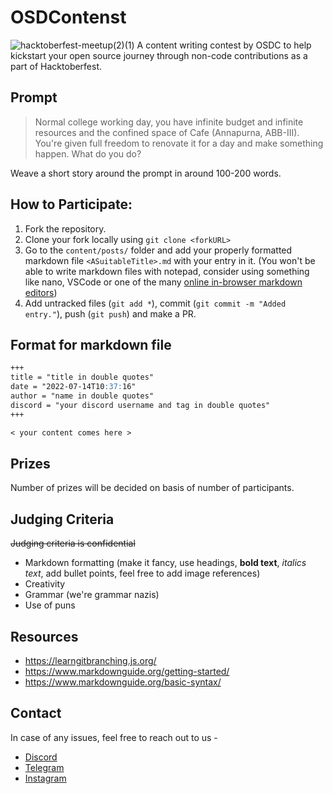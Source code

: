 # OSDContenst
![hacktoberfest-meetup(2)(1)](https://user-images.githubusercontent.com/37214399/195259013-eb50cf1a-3e90-4566-9313-1821df0d37a7.png)
A content writing contest by OSDC to help kickstart your open source journey through non-code contributions as a part of Hacktoberfest.

## Prompt
> Normal college working day, you have infinite budget and infinite resources and the confined space of Cafe (Annapurna, ABB-III). You're given full freedom to renovate it for a day and make something happen. What do you do?

Weave a short story around the prompt in around 100-200 words.

## How to Participate:
1) Fork the repository.
2) Clone your fork locally using `git clone <forkURL>`
3) Go to the `content/posts/` folder and add your properly formatted markdown file `<ASuitableTitle>.md` with your entry in it.
(You won't be able to write markdown files with notepad, consider using something like nano, VSCode or one of the many [online in-browser markdown editors](https://www.google.com/search?q=markdown+file+editor+online))
4) Add untracked files (`git add *`), commit (`git commit -m "Added entry."`), push (`git push`) and make a PR.

## Format for markdown file
```md
+++
title = "title in double quotes"
date = "2022-07-14T10:37:16"
author = "name in double quotes"
discord = "your discord username and tag in double quotes"
+++

< your content comes here >
```

## Prizes
Number of prizes will be decided on basis of number of participants.

## Judging Criteria
~~Judging criteria is confidential~~
* Markdown formatting (make it fancy, use headings, **bold text**, *italics text*, add bullet points, feel free to add image references)
* Creativity
* Grammar (we're grammar nazis)
* Use of puns 

## Resources
* <https://learngitbranching.js.org/>
* <https://www.markdownguide.org/getting-started/>
* <https://www.markdownguide.org/basic-syntax/>

## Contact
In case of any issues, feel free to reach out to us -  
* [Discord](https://dsc.gg/jodc)
* [Telegram](https://t.me/jiitosdc)
* [Instagram](https://instagram/com/osdcjiit)
